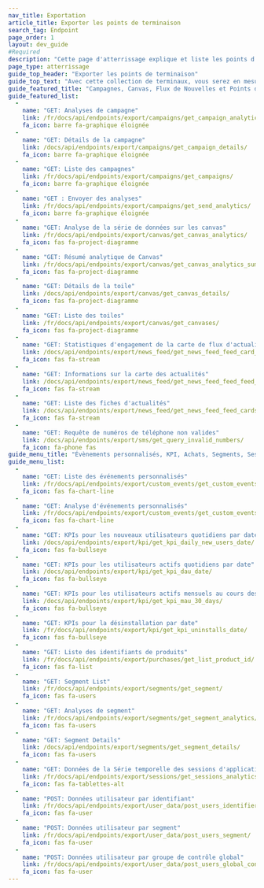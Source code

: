 ```yaml
---
nav_title: Exportation
article_title: Exporter les points de terminaison
search_tag: Endpoint
page_order: 1
layout: dev_guide
#Required
description: "Cette page d'atterrissage explique et liste les points d'extrémité d'exportation de Braze."
page_type: atterrissage
guide_top_header: "Exporter les points de terminaison"
guide_top_text: "Avec cette collection de terminaux, vous serez en mesure d'accéder et d'exporter différents niveaux de détails sur vos ICP, Fil d'actualité, sessions d'applications, utilisateurs, segments, campagnes et canvases. <br> <br> Assurez-vous de consulter notre <a href='/docs/user_guide/administrative/access_braze/braze_instances/' target='_blank'>Instance</a>, <a href='/docs/api/api_key/' target='_blank'>Clé API</a>, et <a href='/docs/api/identifier_types/' target='_blank'>identifiant</a> documentation de référence lors de la compilation de vos paramètres et de vos corps de requête."
guide_featured_title: "Campagnes, Canvas, Flux de Nouvelles et Points d'Exportation SMS"
guide_featured_list:
  - 
    name: "GET: Analyses de campagne"
    link: /fr/docs/api/endpoints/export/campaigns/get_campaign_analytics/
    fa_icon: barre fa-graphique éloignée
  - 
    name: "GET: Détails de la campagne"
    link: /docs/api/endpoints/export/campaigns/get_campaign_details/
    fa_icon: barre fa-graphique éloignée
  - 
    name: "GET: Liste des campagnes"
    link: /fr/docs/api/endpoints/export/campaigns/get_campaigns/
    fa_icon: barre fa-graphique éloignée
  - 
    name: "GET : Envoyer des analyses"
    link: /fr/docs/api/endpoints/export/campaigns/get_send_analytics/
    fa_icon: barre fa-graphique éloignée
  - 
    name: "GET: Analyse de la série de données sur les canvas"
    link: /fr/docs/api/endpoints/export/canvas/get_canvas_analytics/
    fa_icon: fas fa-project-diagramme
  - 
    name: "GET: Résumé analytique de Canvas"
    link: /fr/docs/api/endpoints/export/canvas/get_canvas_analytics_summary/
    fa_icon: fas fa-project-diagramme
  - 
    name: "GET: Détails de la toile"
    link: /docs/api/endpoints/export/canvas/get_canvas_details/
    fa_icon: fas fa-project-diagramme
  - 
    name: "GET: Liste des toiles"
    link: /fr/docs/api/endpoints/export/canvas/get_canvases/
    fa_icon: fas fa-project-diagramme
  - 
    name: "GET: Statistiques d'engagement de la carte de flux d'actualités"
    link: /docs/api/endpoints/export/news_feed/get_news_feed_feed_card_analytics/
    fa_icon: fas fa-stream
  - 
    name: "GET: Informations sur la carte des actualités"
    link: /docs/api/endpoints/export/news_feed/get_news_feed_feed_feed_card_details/
    fa_icon: fas fa-stream
  - 
    name: "GET: Liste des fiches d'actualités"
    link: /docs/api/endpoints/export/news_feed/get_news_feed_feed_cards/
    fa_icon: fas fa-stream
  - 
    name: "GET: Requête de numéros de téléphone non valides"
    link: /docs/api/endpoints/export/sms/get_query_invalid_numbers/
    fa_icon: fa-phone fas
guide_menu_title: "Évènements personnalisés, KPI, Achats, Segments, Sessions et Exportation de données utilisateur"
guide_menu_list:
  - 
    name: "GET: Liste des événements personnalisés"
    link: /fr/docs/api/endpoints/export/custom_events/get_custom_events/
    fa_icon: fas fa-chart-line
  - 
    name: "GET: Analyse d'événements personnalisés"
    link: /fr/docs/api/endpoints/export/custom_events/get_custom_events_analytics/
    fa_icon: fas fa-chart-line
  - 
    name: "GET: KPIs pour les nouveaux utilisateurs quotidiens par date"
    link: /docs/api/endpoints/export/kpi/get_kpi_daily_new_users_date/
    fa_icon: fas fa-bullseye
  - 
    name: "GET: KPIs pour les utilisateurs actifs quotidiens par date"
    link: /docs/api/endpoints/export/kpi/get_kpi_dau_date/
    fa_icon: fas fa-bullseye
  - 
    name: "GET: KPIs pour les utilisateurs actifs mensuels au cours des 30derniers jours"
    link: /docs/api/endpoints/export/kpi/get_kpi_mau_30_days/
    fa_icon: fas fa-bullseye
  - 
    name: "GET: KPIs pour la désinstallation par date"
    link: /fr/docs/api/endpoints/export/kpi/get_kpi_uninstalls_date/
    fa_icon: fas fa-bullseye
  - 
    name: "GET: Liste des identifiants de produits"
    link: /fr/docs/api/endpoints/export/purchases/get_list_product_id/
    fa_icon: fas fa-list
  - 
    name: "GET: Segment List"
    link: /fr/docs/api/endpoints/export/segments/get_segment/
    fa_icon: fas fa-users
  - 
    name: "GET: Analyses de segment"
    link: /fr/docs/api/endpoints/export/segments/get_segment_analytics/
    fa_icon: fas fa-users
  - 
    name: "GET: Segment Details"
    link: /docs/api/endpoints/export/segments/get_segment_details/
    fa_icon: fas fa-users
  - 
    name: "GET: Données de la Série temporelle des sessions d'applications"
    link: /fr/docs/api/endpoints/export/sessions/get_sessions_analytics/
    fa_icon: fas fa-tablettes-alt
  - 
    name: "POST: Données utilisateur par identifiant"
    link: /fr/docs/api/endpoints/export/user_data/post_users_identifier/
    fa_icon: fas fa-user
  - 
    name: "POST: Données utilisateur par segment"
    link: /fr/docs/api/endpoints/export/user_data/post_users_segment/
    fa_icon: fas fa-user
  - 
    name: "POST: Données utilisateur par groupe de contrôle global"
    link: /fr/docs/api/endpoints/export/user_data/post_users_global_control_group/
    fa_icon: fas fa-user
---
```


